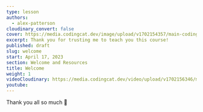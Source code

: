 ```yaml
---
type: lesson
authors:
  - alex-patterson
cloudinary_convert: false
cover: https://media.codingcat.dev/image/upload/v1702154357/main-codingcatdev-photo/courses/sveltekit-firebase/sveltekit-firebase-welcome/sveltekit-firebase-welcome.png
excerpt: Thank you for trusting me to teach you this course!
published: draft
slug: welcome
start: April 17, 2023
section: Welcome and Resources
title: Welcome
weight: 1
videoCloudinary: https://media.codingcat.dev/video/upload/v1702156346/main-codingcatdev-photo/courses/sveltekit-firebase/sveltekit-firebase-welcome/welcome.mp4
youtube:
---
```


Thank you all so much 💜
